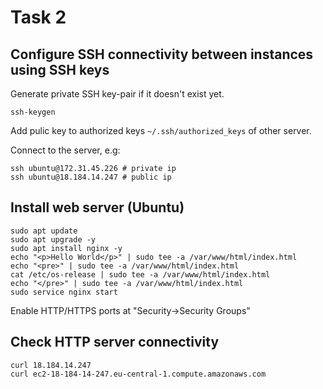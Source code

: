 # Task 2

## Configure SSH connectivity between instances using SSH keys

Generate private SSH key-pair if it doesn't exist yet.
```
ssh-keygen
```

Add pulic key to authorized keys `~/.ssh/authorized_keys` of other server.

Connect to the server, e.g:
```
ssh ubuntu@172.31.45.226 # private ip
ssh ubuntu@18.184.14.247 # public ip
```

## Install web server (Ubuntu)

```
sudo apt update
sudo apt upgrade -y
sudo apt install nginx -y
echo "<p>Hello World</p>" | sudo tee -a /var/www/html/index.html
echo "<pre>" | sudo tee -a /var/www/html/index.html
cat /etc/os-release | sudo tee -a /var/www/html/index.html
echo "</pre>" | sudo tee -a /var/www/html/index.html
sudo service nginx start
```
Enable HTTP/HTTPS ports at "Security->Security Groups"

## Check HTTP server connectivity
```
curl 18.184.14.247
curl ec2-18-184-14-247.eu-central-1.compute.amazonaws.com
```
 